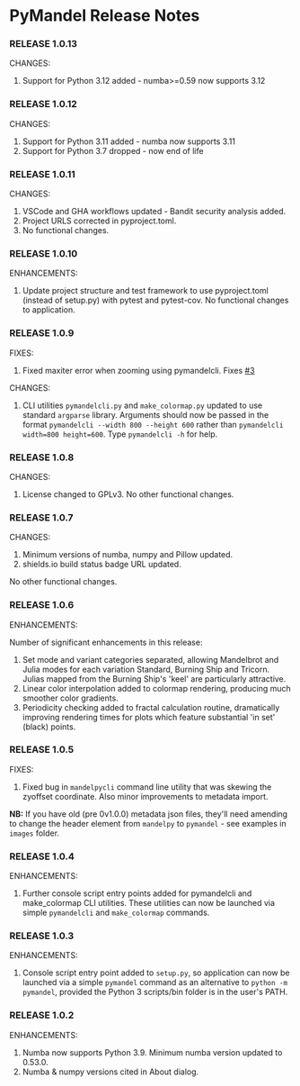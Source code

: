 # PyMandel Release Notes

### RELEASE 1.0.13

CHANGES:

1. Support for Python 3.12 added - numba>=0.59 now supports 3.12

### RELEASE 1.0.12

CHANGES:

1. Support for Python 3.11 added - numba now supports 3.11
1. Support for Python 3.7 dropped - now end of life

### RELEASE 1.0.11

CHANGES:

1. VSCode and GHA workflows updated - Bandit security analysis added.
1. Project URLS corrected in pyproject.toml.
1. No functional changes.

### RELEASE 1.0.10

ENHANCEMENTS:

1. Update project structure and test framework to use pyproject.toml (instead of setup.py) with pytest and pytest-cov. No functional changes to application.

### RELEASE 1.0.9

FIXES:

1. Fixed maxiter error when zooming using pymandelcli. Fixes [#3](https://github.com/semuconsulting/PyMandel/issues/3)

CHANGES:

1. CLI utilities `pymandelcli.py` and `make_colormap.py` updated to use standard `argparse` library. Arguments should now be passed in the format `pymandelcli --width 800 --height 600` rather than `pymandelcli width=800 height=600`. Type `pymandelcli -h` for help.

### RELEASE 1.0.8

CHANGES:

1. License changed to GPLv3. No other functional changes.

### RELEASE 1.0.7

CHANGES:

1. Minimum versions of numba, numpy and Pillow updated.
2. shields.io build status badge URL updated.

No other functional changes.


### RELEASE 1.0.6

ENHANCEMENTS:

Number of significant enhancements in this release:
1. Set mode and variant categories separated, allowing Mandelbrot and Julia modes for each variation Standard, Burning Ship and Tricorn. Julias mapped from the Burning Ship's 'keel' are particularly attractive.
2. Linear color interpolation added to colormap rendering, producing much smoother color gradients.
3. Periodicity checking added to fractal calculation routine, dramatically improving rendering times for plots
which feature substantial 'in set' (black) points.

### RELEASE 1.0.5

FIXES:

1. Fixed bug in `mandelpycli` command line utility that was skewing the zyoffset coordinate. Also minor improvements to metadata import. 

**NB:** If you have old (pre 0v1.0.0) metadata json files, they'll need amending to change the 
header element from `mandelpy` to `pymandel` - see examples in `images` folder.

### RELEASE 1.0.4

ENHANCEMENTS:

1. Further console script entry points added for pymandelcli and make_colormap CLI utilities. These utilities
can now be launched via simple `pymandelcli` and `make_colormap` commands.

### RELEASE 1.0.3

ENHANCEMENTS:

1. Console script entry point added to `setup.py`, so application can now be launched via a simple `pymandel` command as an alternative to `python -m pymandel`, provided the Python 3 scripts/bin folder is in the user's PATH.

### RELEASE 1.0.2

ENHANCEMENTS:

1. Numba now supports Python 3.9. Minimum numba version updated to 0.53.0.
2. Numba & numpy versions cited in About dialog.
